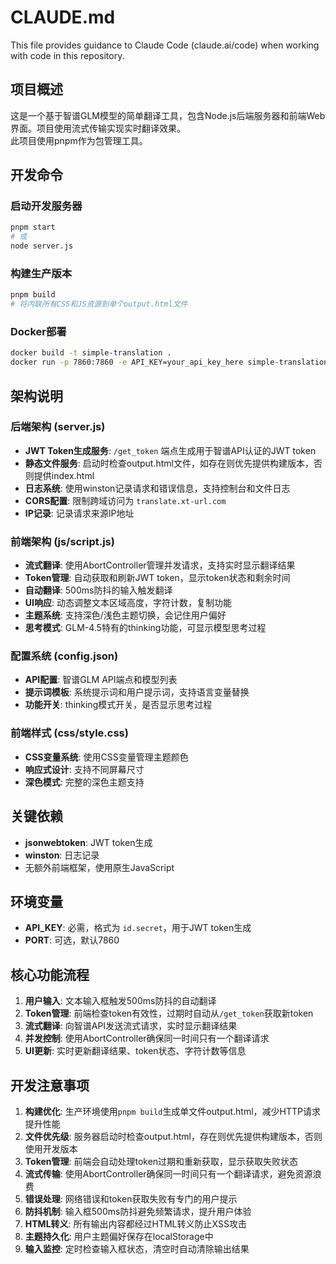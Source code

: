 # CLAUDE.md

This file provides guidance to Claude Code (claude.ai/code) when working with code in this repository.

## 项目概述

这是一个基于智谱GLM模型的简单翻译工具，包含Node.js后端服务器和前端Web界面。项目使用流式传输实现实时翻译效果。  
此项目使用pnpm作为包管理工具。

## 开发命令

### 启动开发服务器
```bash
pnpm start
# 或
node server.js
```

### 构建生产版本
```bash
pnpm build
# 将内联所有CSS和JS资源到单个output.html文件
```

### Docker部署
```bash
docker build -t simple-translation .
docker run -p 7860:7860 -e API_KEY=your_api_key_here simple-translation
```

## 架构说明

### 后端架构 (server.js)
- **JWT Token生成服务**: `/get_token` 端点生成用于智谱API认证的JWT token
- **静态文件服务**: 启动时检查output.html文件，如存在则优先提供构建版本，否则提供index.html
- **日志系统**: 使用winston记录请求和错误信息，支持控制台和文件日志
- **CORS配置**: 限制跨域访问为 `translate.xt-url.com`
- **IP记录**: 记录请求来源IP地址

### 前端架构 (js/script.js)
- **流式翻译**: 使用AbortController管理并发请求，支持实时显示翻译结果
- **Token管理**: 自动获取和刷新JWT token，显示token状态和剩余时间
- **自动翻译**: 500ms防抖的输入触发翻译
- **UI响应**: 动态调整文本区域高度，字符计数，复制功能
- **主题系统**: 支持深色/浅色主题切换，会记住用户偏好
- **思考模式**: GLM-4.5特有的thinking功能，可显示模型思考过程

### 配置系统 (config.json)
- **API配置**: 智谱GLM API端点和模型列表
- **提示词模板**: 系统提示词和用户提示词，支持语言变量替换
- **功能开关**: thinking模式开关，是否显示思考过程

### 前端样式 (css/style.css)
- **CSS变量系统**: 使用CSS变量管理主题颜色
- **响应式设计**: 支持不同屏幕尺寸
- **深色模式**: 完整的深色主题支持

## 关键依赖

- **jsonwebtoken**: JWT token生成
- **winston**: 日志记录
- 无额外前端框架，使用原生JavaScript

## 环境变量

- **API_KEY**: 必需，格式为 `id.secret`，用于JWT token生成
- **PORT**: 可选，默认7860

## 核心功能流程

1. **用户输入**: 文本输入框触发500ms防抖的自动翻译
2. **Token管理**: 前端检查token有效性，过期时自动从`/get_token`获取新token
3. **流式翻译**: 向智谱API发送流式请求，实时显示翻译结果
4. **并发控制**: 使用AbortController确保同一时间只有一个翻译请求
5. **UI更新**: 实时更新翻译结果、token状态、字符计数等信息

## 开发注意事项

1. **构建优化**: 生产环境使用`pnpm build`生成单文件output.html，减少HTTP请求提升性能
2. **文件优先级**: 服务器启动时检查output.html，存在则优先提供构建版本，否则使用开发版本
3. **Token管理**: 前端会自动处理token过期和重新获取，显示获取失败状态
4. **流式传输**: 使用AbortController确保同一时间只有一个翻译请求，避免资源浪费
5. **错误处理**: 网络错误和token获取失败有专门的用户提示
6. **防抖机制**: 输入框500ms防抖避免频繁请求，提升用户体验
7. **HTML转义**: 所有输出内容都经过HTML转义防止XSS攻击
8. **主题持久化**: 用户主题偏好保存在localStorage中
9. **输入监控**: 定时检查输入框状态，清空时自动清除输出结果